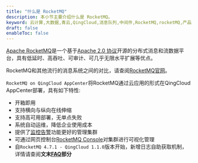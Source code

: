 ```yaml
---
title: "什么是 RocketMQ"
description: 本小节主要介绍什么是 RocketMQ。
keyword: 云计算,大数据,青云,QingCloud,消息队列,中间件,RocketMQ,rocketMQ,产品简介
draft: false
enableToc: false
---
```


[Apache RocketMQ](https://rocketmq.apache.org/)是一个基于[Apache 2.0 协议](https://github.com/apache/rocketmq/blob/master/LICENSE)开源的分布式消息和流数据平台，具有低延时、高吞吐、可审计、可几乎无限水平扩展等优点。

RocketMQ和其他流行的消息系统之间的对比，请查阅[RocketMQ官网](https://rocketmq.apache.org/docs/motivation/#rocketmq-vs-activemq-vs-kafka)。

`RocketMQ on QingCloud AppCenter`将RocketMQ通过云应用的形式在QingCloud AppCenter部署，具有如下特性:

- 开箱即用
- 支持横向与纵向在线伸缩
- 支持高可用部署，无单点失败
- 系统自动运维，降低企业使用成本
- 提供了[监控告警](https://docs.qingcloud.com/product/operation/alarm)功能更好的管理集群
- 可通过网页控制台[RocketMQ Console](https://github.com/apache/rocketmq-dashboard)对集群进行可视化管理
- 自`RocketMQ 4.7.1 - QingCloud 1.1.0`版本开始，新增日志自助获取机制，详情请查阅**文末[FAQ](/middware/rocketmq/faq/how_get_log/)部分**


